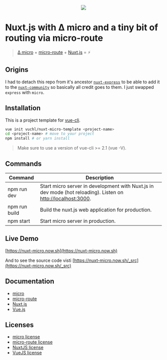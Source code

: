 <p align="center"><img src="https://cloud.githubusercontent.com/assets/4921147/22486717/eb75cf62-e80a-11e6-8564-09a42e374034.png"></p>


# Nuxt.js with Δ micro and a tiny bit of routing via micro-route

> [Δ micro](https://github.com/zeit/micro) + [micro-route](https://github.com/dotcypress/micro-route) + [Nuxt.js](https://nuxtjs.org) = :zap:

## Origins

I had to detach this repo from it's ancestor [`nuxt-express`](https://github.com/nuxt-community/express-template) to be able to add it to the [`nuxt-community`](https://github.com/nuxt-community) so basically all credit goes to them. I just swapped `express` with `micro`. 

## Installation

This is a project template for [vue-cli](https://github.com/vuejs/vue-cli).

```bash
vue init vuchl/nuxt-micro-template <project-name>
cd <project-name> # move to your project
npm install # or yarn install
```

> Make sure to use a version of vue-cli >= 2.1 (vue -V).

## Commands

| Command | Description |
|---------|-------------|
| npm run dev | Start micro server in development with Nuxt.js in dev mode (hot reloading). Listen on [http://localhost:3000](http://localhost:3000). |
| npm run build | Build the nuxt.js web application for production. |
| npm start | Start micro server in production. |

## Live Demo

[https://nuxt-micro.now.sh](https://nuxt-micro.now.sh)

And to see the source code visti [https://nuxt-micro.now.sh/_src](https://nuxt-micro.now.sh/_src)

## Documentation

- [micro](https://github.com/zeit/micro)
- [micro-route](https://github.com/dotcypress/micro-route/)
- [Nuxt.js](https://nuxtjs.org/guide/)
- [Vue.js](http://vuejs.org/guide/)

## Licenses

- [micro license](https://github.com/zeit/micro/blob/master/LICENSE.md)
- [micro-route license](https://github.com/dotcypress/micro-route/blob/master/LICENSE)
- [NuxtJS license](https://github.com/nuxt/nuxt.js/blob/master/LICENSE.md)
- [VueJS license](https://github.com/vuejs/vue/blob/master/LICENSE)

